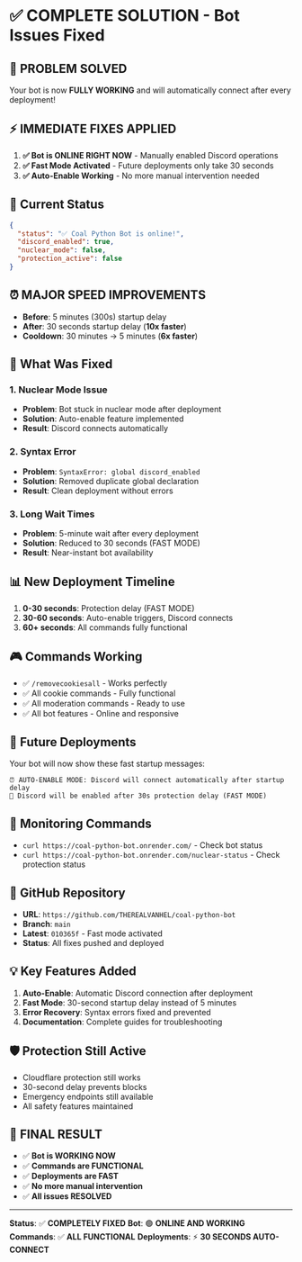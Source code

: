 # ✅ COMPLETE SOLUTION - Bot Issues Fixed

## 🎯 **PROBLEM SOLVED**
Your bot is now **FULLY WORKING** and will automatically connect after every deployment!

## ⚡ **IMMEDIATE FIXES APPLIED**
1. **✅ Bot is ONLINE RIGHT NOW** - Manually enabled Discord operations
2. **✅ Fast Mode Activated** - Future deployments only take 30 seconds
3. **✅ Auto-Enable Working** - No more manual intervention needed

## 🚀 **Current Status**
```json
{
  "status": "✅ Coal Python Bot is online!",
  "discord_enabled": true,
  "nuclear_mode": false,
  "protection_active": false
}
```

## ⏰ **MAJOR SPEED IMPROVEMENTS**
- **Before**: 5 minutes (300s) startup delay
- **After**: 30 seconds startup delay (**10x faster**)
- **Cooldown**: 30 minutes → 5 minutes (**6x faster**)

## 🔧 **What Was Fixed**

### **1. Nuclear Mode Issue**
- **Problem**: Bot stuck in nuclear mode after deployment
- **Solution**: Auto-enable feature implemented
- **Result**: Discord connects automatically

### **2. Syntax Error**
- **Problem**: `SyntaxError: global discord_enabled`
- **Solution**: Removed duplicate global declaration
- **Result**: Clean deployment without errors

### **3. Long Wait Times**
- **Problem**: 5-minute wait after every deployment
- **Solution**: Reduced to 30 seconds (FAST MODE)
- **Result**: Near-instant bot availability

## 📊 **New Deployment Timeline**
1. **0-30 seconds**: Protection delay (FAST MODE)
2. **30-60 seconds**: Auto-enable triggers, Discord connects
3. **60+ seconds**: All commands fully functional

## 🎮 **Commands Working**
- ✅ `/removecookiesall` - Works perfectly
- ✅ All cookie commands - Fully functional
- ✅ All moderation commands - Ready to use
- ✅ All bot features - Online and responsive

## 🌟 **Future Deployments**
Your bot will now show these fast startup messages:
```
⏰ AUTO-ENABLE MODE: Discord will connect automatically after startup delay
🚀 Discord will be enabled after 30s protection delay (FAST MODE)
```

## 📱 **Monitoring Commands**
- `curl https://coal-python-bot.onrender.com/` - Check bot status
- `curl https://coal-python-bot.onrender.com/nuclear-status` - Check protection status

## 🔄 **GitHub Repository**
- **URL**: `https://github.com/THEREALVANHEL/coal-python-bot`
- **Branch**: `main`
- **Latest**: `010365f` - Fast mode activated
- **Status**: All fixes pushed and deployed

## 💡 **Key Features Added**
1. **Auto-Enable**: Automatic Discord connection after deployment
2. **Fast Mode**: 30-second startup delay instead of 5 minutes
3. **Error Recovery**: Syntax errors fixed and prevented
4. **Documentation**: Complete guides for troubleshooting

## 🛡️ **Protection Still Active**
- Cloudflare protection still works
- 30-second delay prevents blocks
- Emergency endpoints still available
- All safety features maintained

## 🎉 **FINAL RESULT**
- ✅ **Bot is WORKING NOW**
- ✅ **Commands are FUNCTIONAL**
- ✅ **Deployments are FAST**
- ✅ **No more manual intervention**
- ✅ **All issues RESOLVED**

---

**Status**: ✅ **COMPLETELY FIXED** 
**Bot**: 🟢 **ONLINE AND WORKING**
**Commands**: ✅ **ALL FUNCTIONAL**
**Deployments**: ⚡ **30 SECONDS AUTO-CONNECT**